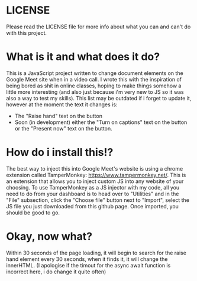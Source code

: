 # LICENSE
Please read the LICENSE file for more info about what you can and can't do with this project.

# What is it and what does it do?
This is a JavaScript project written to change document elements on the Google Meet site when in a video call. I wrote this with the inspiration of being bored as shit in online classes, hoping to make things somehow a little more interesting (and also just because i'm very new to JS so it was also a way to test my skills).
This list may be outdated if i forget to update it, however at the moment the text it changes is:
- The "Raise hand" text on the button
- Soon (in development) either the "Turn on captions" text on the button or the "Present now" text on the button.

# How do i install this!?
The best way to inject this into Google Meet's website is using a chrome extension called TamperMonkey: https://www.tampermonkey.net/. This is an extension that allows you to inject custom JS into any website of your choosing. To use TamperMonkey as a JS injector with my code, all you need to do from your dashboard is to head over to "Utilities" and in the "File" subsection, click the "Choose file" button next to "Import", select the JS file you just downloaded from this github page. Once imported, you should be good to go.

# Okay, now what?
Within 30 seconds of the page loading, it will begin to search for the raise hand element every 30 seconds, when it finds it, it will change the innerHTML. (I apologise if the timout for the async await function is incorrect here, i do change it quite often)
